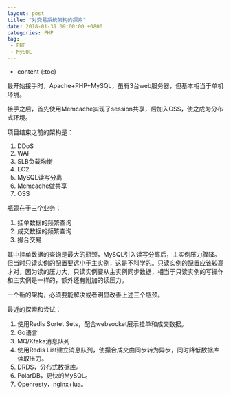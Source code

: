 ```yaml
---
layout: post
title: "对交易系统架构的探索"
date: 2018-01-31 09:00:00 +0800 
categories: PHP
tag:
 - PHP
 - MySQL
---
```

* content
{:toc}


最开始接手时，Apache+PHP+MySQL，虽有3台web服务器，但基本相当于单机环境。

接手之后，首先使用Memcache实现了session共享，后加入OSS，使之成为分布式环境。

项目结束之前的架构是：

1. DDoS
2. WAF
3. SLB负载均衡
4. EC2
5. MySQL读写分离
6. Memcache做共享
7. OSS

<!-- more -->

瓶颈在于三个业务：

1. 挂单数据的频繁查询
2. 成交数据的频繁查询
3. 撮合交易

其中挂单数据的查询是最大的瓶颈，MySQL引入读写分离后，主实例压力骤降。但当时只读实例的配置要远小于主实例，这是不科学的。只读实例的配置应该较高才对，因为读的压力大，只读实例要从主实例同步数据，相当于只读实例的写操作和主实例是一样的，额外还有附加的读压力。

一个新的架构，必须要能解决或者明显改善上述三个瓶颈。

最近的探索和尝试：

1. 使用Redis Sortet Sets，配合websocket展示挂单和成交数据。
2. Go语言
3. MQ/Kfaka消息队列
4. 使用Redis List建立消息队列，使撮合成交由同步转为异步，同时降低数据库读取压力。
5. DRDS，分布式数据库。
6. PolarDB，更快的MySQL。
7. Openresty，nginx+lua。

